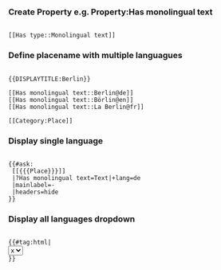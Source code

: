 ### Create Property e.g. Property:Has monolingual text
<pre><code>
[[Has type::Monolingual text]]
</code></pre>

### Define placename with multiple languagues
<pre><code>
{{DISPLAYTITLE:Berlin}}

[[Has monolingual text::Berlin@de]]
[[Has monolingual text::Börlin@en]]
[[Has monolingual text::La Berlin@fr]]

[[Category:Place]]
</code></pre>

### Display single language
<pre><code>
{{#ask:
 [[{{{Place}}}]]
 |?Has monolingual text=Text|+lang=de
 |mainlabel=-
 |headers=hide
}}
</code></pre>

### Display all languages dropdown
<pre><code>
{{#tag:html|
<select class="query-dropdown">
{{#arraymap:
{{#ask:
 [[{{{Place}}}]]
 |?Has monolingual text
 |mainlabel=-
 |headers=hide
}}
|,
|x
|<option>x</option>
|}}
</select>
}}
</code></pre>